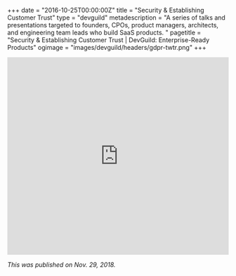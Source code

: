 +++
date = "2016-10-25T00:00:00Z"
title = "Security & Establishing Customer Trust"
type = "devguild"
metadescription = "A series of talks and presentations targeted to founders, CPOs, product managers, architects, and engineering team leads who build SaaS products. "
pagetitle = "Security & Establishing Customer Trust | DevGuild: Enterprise-Ready Products"
ogimage = "images/devguild/headers/gdpr-twtr.png"
+++

<iframe width="100%" height="450px" src="https://www.youtube.com/embed/lZLhDcdzDps" frameborder="0" allow="accelerometer; autoplay; encrypted-media; gyroscope; picture-in-picture" allowfullscreen></iframe>

*This was published on Nov. 29, 2018.*
